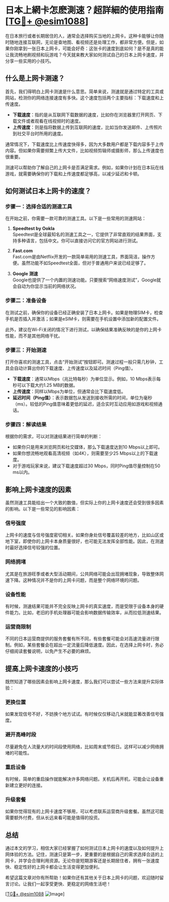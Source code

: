 # 日本上網卡怎麽測速？超詳細的使用指南[[TG💪+ @esim1088](https://t.me/s/esim1088)]

在日本旅行或者长期居住的人，通常会选择购买当地的上网卡。这种卡能够让你随时随地连接互联网，无论是查地图、看视频还是处理工作，都非常方便。但是，如果你刚拿到一张日本上网卡，可能会好奇：这张卡的速度到底如何？是不是真的能让我流畅地刷视频和玩游戏？今天就来教大家如何测试自己的日本上网卡速度，并分享一些实用的小技巧。

## **什么是上网卡测速？**

首先，我们得明白上网卡测速是什么意思。简单来说，测速就是通过特定的工具或网站，检测你的网络连接速度有多快。这个速度包括两个主要指标：下载速度和上传速度。

- **下载速度**：指的是从互联网下载数据的速度，比如你在浏览器里打开网页、下载文件或者观看在线视频时的速度。
- **上传速度**：则是指将数据上传到互联网的速度，比如当你发送邮件、上传照片到社交平台时所用的速度。

通常情况下，下载速度比上传速度快得多，因为大多数用户都是下载内容多于上传内容。但如果你需要频繁上传大文件，比如视频剪辑师或摄影师，那么上传速度也很重要。

测速可以帮助你了解自己的上网卡是否满足需求。例如，如果你计划在日本玩在线游戏，就需要确保你的下载和上传速度都足够高，以减少延迟和卡顿。

## **如何测试日本上网卡的速度？**

### **步骤一：选择合适的测速工具**

在开始之前，你需要一款可靠的测速工具。以下是一些常用的测速网站：

1. **Speedtest by Ookla**  
   Speedtest是全球最知名的测速工具之一，它提供了非常直观的结果界面，支持多种语言，包括中文。你可以直接访问它的官方网站进行测试。

2. **Fast.com**  
   Fast.com是由Netflix开发的一款简单易用的测速工具，界面简洁，操作方便。虽然功能不如Speedtest全面，但对于普通用户来说已经足够了。

3. **Google 测速**  
   Google也提供了一个内置的测速功能。只要搜索“网络速度测试”，Google就会自动为你显示当前的网络状况。

### **步骤二：准备设备**

在测试之前，确保你的设备已经正确安装了日本上网卡。如果是物理SIM卡，检查手机是否插入并激活；如果是eSIM卡，则需要在手机设置中添加新的配置文件。

此外，建议在Wi-Fi关闭的情况下进行测试，以确保结果准确反映的是你的上网卡性能，而不是其他网络干扰。

### **步骤三：开始测速**

打开你喜欢的测速工具，点击“开始测试”按钮即可。测速过程一般只需几秒钟，工具会自动计算出你的下载速度、上传速度以及延迟时间（Ping值）。

- **下载速度**：通常以Mbps（兆比特每秒）为单位显示。例如，10 Mbps表示每秒可以下载大约1.25 MB的数据。
- **上传速度**：同样以Mbps为单位，但通常会比下载速度低。
- **延迟时间（Ping值）**：表示数据包从发送到接收所需的时间，单位为毫秒（ms）。较低的Ping值意味着更低的延迟，适合实时互动应用如游戏和视频通话。

### **步骤四：解读结果**

根据你的需求，可以对测速结果进行简单的判断：

- 如果你只是用来浏览网页和社交媒体，那么下载速度达到10 Mbps以上即可。
- 如果你想流畅地观看高清视频（如4K），则需要至少25 Mbps以上的下载速度。
- 对于游戏玩家来说，建议下载速度超过30 Mbps，同时Ping值尽量控制在50 ms以内。

## **影响上网卡速度的因素**

虽然测速工具能给出一个大致的数值，但实际上你的上网卡速度还会受到很多因素的影响。以下是一些常见的影响因素：

### **信号强度**

上网卡的速度与信号强度密切相关。如果你身处信号覆盖较差的地方，比如山区或地下室，即使你的上网卡本身质量很好，也可能无法发挥全部性能。因此，在测速时最好选择信号较强的位置。

### **网络拥堵**

尤其是在旅游旺季或者大型活动期间，公共网络可能会出现拥堵现象，导致整体网速下降。这种情况并不是你的上网卡问题，而是整个网络环境的问题。

### **设备性能**

有时候，测速结果可能并不完全反映上网卡的真实速度，而是受限于设备本身的硬件能力。比如，老旧的手机处理器可能会影响数据传输效率，从而拉低测速结果。

### **运营商限制**

不同的日本运营商提供的服务套餐有所不同，有些套餐可能会对高速流量进行限制。例如，某些套餐会在超出一定流量后降低速度。因此，在选择上网卡时，务必仔细阅读套餐说明，以免产生不必要的麻烦。

## **提高上网卡速度的小技巧**

既然知道了哪些因素会影响上网卡速度，那么我们可以尝试一些方法来提升实际体验：

### **更换位置**

如果发现信号不好，不妨换个地方试试。有时候仅仅移动几米就能显著改善信号强度。

### **避开高峰时段**

尽量避免在人流量大的时间段使用网络，比如周末或节假日。这样可以减少网络拥堵的可能性。

### **重启设备**

有时候，简单的重启操作就能解决许多网络问题。关机后再开机，可能会让设备重新建立更好的连接。

### **升级套餐**

如果你觉得现有的上网卡速度不够用，可以考虑联系运营商升级套餐。虽然这可能需要额外付费，但从长远来看可能是值得的投资。

## **总结**

通过本文的学习，相信大家已经掌握了如何测试日本上网卡的速度以及如何提升上网体验的方法。记住，测速只是第一步，更重要的是根据自己的需求选择合适的上网卡，并学会合理利用资源。无论你是短期游客还是长期居住者，拥有一张速度快、稳定性好的上网卡都会让生活变得更加便利。

希望这篇文章对你有所帮助！如果你还有其他关于日本上网卡的问题，欢迎随时留言讨论。让我们一起享受更快、更稳定的网络生活吧！

[[TG💪+ @esim1088](https://t.me/s/esim1088) ![Image](https://i.postimg.cc/4NQfJmqS/Snipaste-2025-05-13-00-14-12.png)]